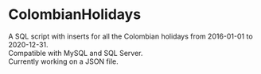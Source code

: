# ColombianHolidays
A SQL script with inserts for all the Colombian holidays from 2016-01-01 to 2020-12-31.<br>
Compatible with MySQL and SQL Server.<br>
Currently working on a JSON file. 
